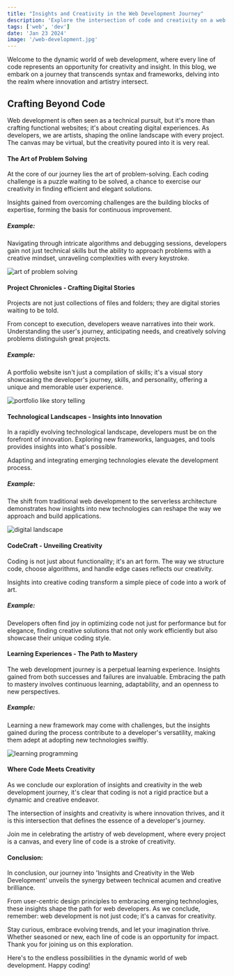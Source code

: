 ```yaml
---
title: "Insights and Creativity in the Web Development Journey"
description: 'Explore the intersection of code and creativity on a web development journey filled with insightful discoveries.'
tags: ['web', 'dev']
date: 'Jan 23 2024'
image: '/web-development.jpg'
---
```


Welcome to the dynamic world of web development, where every line of code represents an opportunity for creativity and insight. In this blog, we embark on a journey that transcends syntax and frameworks, delving into the realm where innovation and artistry intersect.

## Crafting Beyond Code

Web development is often seen as a technical pursuit, but it's more than crafting functional websites; it's about creating digital experiences. As developers, we are artists, shaping the online landscape with every project. The canvas may be virtual, but the creativity poured into it is very real.

#### The Art of Problem Solving

At the core of our journey lies the art of problem-solving. Each coding challenge is a puzzle waiting to be solved, a chance to exercise our creativity in finding efficient and elegant solutions.

Insights gained from overcoming challenges are the building blocks of expertise, forming the basis for continuous improvement.

##### Example:
Navigating through intricate algorithms and debugging sessions, developers gain not just technical skills but the ability to approach problems with a creative mindset, unraveling complexities with every keystroke.

![art of problem solving](/Creative-Problem-Solving-Process.jpeg)

#### Project Chronicles - Crafting Digital Stories

Projects are not just collections of files and folders; they are digital stories waiting to be told.

From concept to execution, developers weave narratives into their work. Understanding the user's journey, anticipating needs, and creatively solving problems distinguish great projects.

##### Example:
A portfolio website isn't just a compilation of skills; it's a visual story showcasing the developer's journey, skills, and personality, offering a unique and memorable user experience.

![portfolio like story telling](/Mehedi-Hasan-Fullstack-Web-Developer.png)

#### Technological Landscapes - Insights into Innovation

In a rapidly evolving technological landscape, developers must be on the forefront of innovation. Exploring new frameworks, languages, and tools provides insights into what's possible.

Adapting and integrating emerging technologies elevate the development process.

##### Example:
The shift from traditional web development to the serverless architecture demonstrates how insights into new technologies can reshape the way we approach and build applications.

![digital landscape](/digital-landscape.jpg)

#### CodeCraft - Unveiling Creativity

Coding is not just about functionality; it's an art form. The way we structure code, choose algorithms, and handle edge cases reflects our creativity.

Insights into creative coding transform a simple piece of code into a work of art.

##### Example:
Developers often find joy in optimizing code not just for performance but for elegance, finding creative solutions that not only work efficiently but also showcase their unique coding style.

#### Learning Experiences - The Path to Mastery

The web development journey is a perpetual learning experience. Insights gained from both successes and failures are invaluable. Embracing the path to mastery involves continuous learning, adaptability, and an openness to new perspectives.


##### Example:
Learning a new framework may come with challenges, but the insights gained during the process contribute to a developer's versatility, making them adept at adopting new technologies swiftly.

![learning programming](/How-to-Learn-Programming.png)

#### Where Code Meets Creativity

As we conclude our exploration of insights and creativity in the web development journey, it's clear that coding is not a rigid practice but a dynamic and creative endeavor.

The intersection of insights and creativity is where innovation thrives, and it is this intersection that defines the essence of a developer's journey.

Join me in celebrating the artistry of web development, where every project is a canvas, and every line of code is a stroke of creativity.


#### Conclusion: 

In conclusion, our journey into 'Insights and Creativity in the Web Development' unveils the synergy between technical acumen and creative brilliance.

From user-centric design principles to embracing emerging technologies, these insights shape the path for web developers. As we conclude, remember: web development is not just code; it's a canvas for creativity.

Stay curious, embrace evolving trends, and let your imagination thrive. Whether seasoned or new, each line of code is an opportunity for impact. Thank you for joining us on this exploration.

Here's to the endless possibilities in the dynamic world of web development. Happy coding!